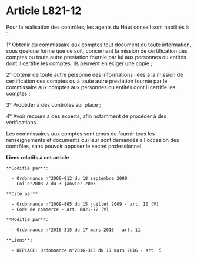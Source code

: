 # Article L821-12

Pour la réalisation des contrôles, les agents du Haut conseil sont habilités à : 

1° Obtenir du commissaire aux comptes tout document ou toute information, sous quelque forme que ce soit, concernant la
mission de certification des comptes ou toute autre prestation fournie par lui aux personnes ou entités dont il certifie les
comptes. Ils peuvent en exiger une copie ; 

2° Obtenir de toute autre personne des informations liées à la mission de certification des comptes ou à toute autre
prestation fournie par le commissaire aux comptes aux personnes ou entités dont il certifie les comptes ; 

3° Procéder à des contrôles sur place ; 

4° Avoir recours à des experts, afin notamment de procéder à des vérifications. 

Les commissaires aux comptes sont tenus de fournir tous les renseignements et documents qui leur sont demandés à l'occasion
des contrôles, sans pouvoir opposer le secret professionnel.

**Liens relatifs à cet article**

	**Codifié par**:

	  - Ordonnance n°2000-912 du 18 septembre 2000
	  - Loi n°2003-7 du 3 janvier 2003

	**Cité par**:

	  - Ordonnance n°2009-865 du 15 juillet 2009 - art. 10 (V)
	  - Code de commerce - art. R821-72 (V)

	**Modifié par**:

	  - Ordonnance n°2016-315 du 17 mars 2016 - art. 11

	**Liens**:

	  - DEPLACE: Ordonnance n°2016-315 du 17 mars 2016 - art. 5
